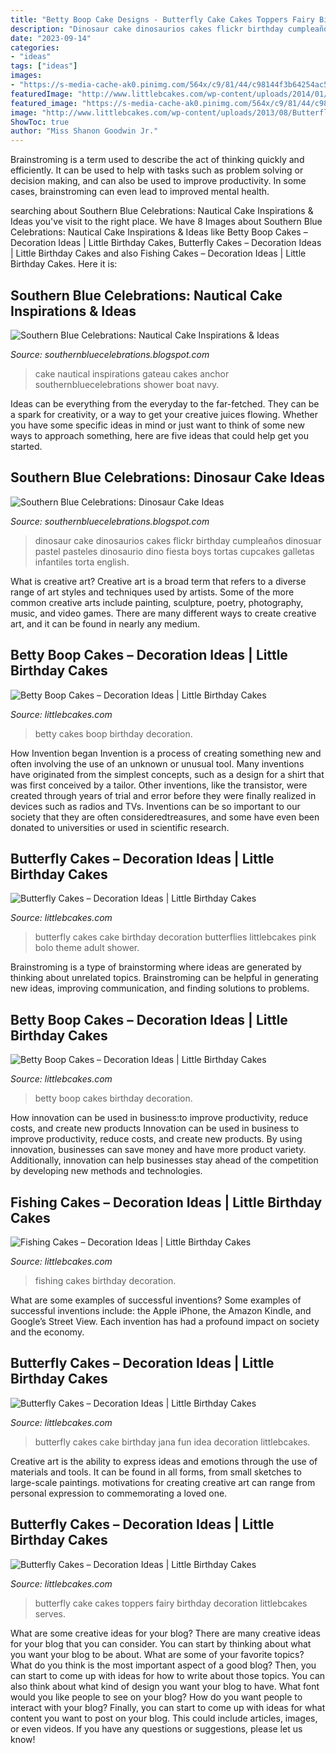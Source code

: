 ```yaml
---
title: "Betty Boop Cake Designs - Butterfly Cake Cakes Toppers Fairy Birthday Decoration Littlebcakes Serves"
description: "Dinosaur cake dinosaurios cakes flickr birthday cumpleaños dinosuar pastel pasteles dinosaurio dino fiesta boys tortas cupcakes galletas infantiles torta english"
date: "2023-09-14"
categories:
- "ideas"
tags: ["ideas"]
images:
- "https://s-media-cache-ak0.pinimg.com/564x/c9/81/44/c98144f3b64254ac5570b3399326a610.jpg"
featuredImage: "http://www.littlebcakes.com/wp-content/uploads/2014/01/Fishing-Cakes.jpg"
featured_image: "https://s-media-cache-ak0.pinimg.com/564x/c9/81/44/c98144f3b64254ac5570b3399326a610.jpg"
image: "http://www.littlebcakes.com/wp-content/uploads/2013/08/Butterfly-Cake-Pictures.jpg"
ShowToc: true
author: "Miss Shanon Goodwin Jr."
---
```



Brainstroming is a term used to describe the act of thinking quickly and efficiently. It can be used to help with tasks such as problem solving or decision making, and can also be used to improve productivity. In some cases, brainstroming can even lead to improved mental health.

	

		
searching about Southern Blue Celebrations: Nautical Cake Inspirations &amp; Ideas you've visit to the right place. We have 8 Images about Southern Blue Celebrations: Nautical Cake Inspirations &amp; Ideas like Betty Boop Cakes – Decoration Ideas | Little Birthday Cakes, Butterfly Cakes – Decoration Ideas | Little Birthday Cakes and also Fishing Cakes – Decoration Ideas | Little Birthday Cakes. Here it is:
		
    
## Southern Blue Celebrations: Nautical Cake Inspirations &amp; Ideas

<img loading=lazy src="https://s-media-cache-ak0.pinimg.com/564x/c9/81/44/c98144f3b64254ac5570b3399326a610.jpg" onerror="this.onerror=null;this.src='https://tse2.mm.bing.net/th?id=OIP.OPWDJ4ml0EX0y56mJtEZZgHaL2&amp;pid=15.1';" alt="Southern Blue Celebrations: Nautical Cake Inspirations &amp; Ideas">

_Source: southernbluecelebrations.blogspot.com_

>cake nautical inspirations gateau cakes anchor southernbluecelebrations shower boat navy. 

	

Ideas can be everything from the everyday to the far-fetched. They can be a spark for creativity, or a way to get your creative juices flowing. Whether you have some specific ideas in mind or just want to think of some new ways to approach something, here are five ideas that could help get you started.

    
## Southern Blue Celebrations: Dinosaur Cake Ideas

<img loading=lazy src="https://4.bp.blogspot.com/-GMuPaUvi7fw/WXEaD44XKXI/AAAAAAABF6U/r_piWPEMrOQT_b78Tt1ynyif4miJ22ldwCLcBGAs/s1600/4802732272_779466b263_b.jpg" onerror="this.onerror=null;this.src='https://tse1.mm.bing.net/th?id=OIP.ZtD7U10b8hnI_I0pQ9nltwHaJ5&amp;pid=15.1';" alt="Southern Blue Celebrations: Dinosaur Cake Ideas">

_Source: southernbluecelebrations.blogspot.com_

>dinosaur cake dinosaurios cakes flickr birthday cumpleaños dinosuar pastel pasteles dinosaurio dino fiesta boys tortas cupcakes galletas infantiles torta english. 

	

What is creative art?
Creative art is a broad term that refers to a diverse range of art styles and techniques used by artists. Some of the more common creative arts include painting, sculpture, poetry, photography, music, and video games. There are many different ways to create creative art, and it can be found in nearly any medium.

    
## Betty Boop Cakes – Decoration Ideas | Little Birthday Cakes

<img loading=lazy src="https://www.littlebcakes.com/wp-content/uploads/2014/01/Betty-Boop-Cakes-Pictures.jpg" onerror="this.onerror=null;this.src='https://tse3.mm.bing.net/th?id=OIP.iQh9oI_zwP38JzWqxUHLmAHaE5&amp;pid=15.1';" alt="Betty Boop Cakes – Decoration Ideas | Little Birthday Cakes">

_Source: littlebcakes.com_

>betty cakes boop birthday decoration. 

	

How Invention began
Invention is a process of creating something new and often involving the use of an unknown or unusual tool. Many inventions have originated from the simplest concepts, such as a design for a shirt that was first conceived by a tailor. Other inventions, like the transistor, were created through years of trial and error before they were finally realized in devices such as radios and TVs. Inventions can be so important to our society that they are often consideredtreasures, and some have even been donated to universities or used in scientific research.

    
## Butterfly Cakes – Decoration Ideas | Little Birthday Cakes

<img loading=lazy src="http://www.littlebcakes.com/wp-content/uploads/2013/08/Butterfly-Cake-Pictures.jpg" onerror="this.onerror=null;this.src='https://tse3.mm.bing.net/th?id=OIP.w_eIOfAkpYfEcJ0qT38kGQHaH-&amp;pid=15.1';" alt="Butterfly Cakes – Decoration Ideas | Little Birthday Cakes">

_Source: littlebcakes.com_

>butterfly cakes cake birthday decoration butterflies littlebcakes pink bolo theme adult shower. 

	

Brainstroming is a type of brainstorming where ideas are generated by thinking about unrelated topics. Brainstroming can be helpful in generating new ideas, improving communication, and finding solutions to problems.

    
## Betty Boop Cakes – Decoration Ideas | Little Birthday Cakes

<img loading=lazy src="http://www.littlebcakes.com/wp-content/uploads/2014/01/Images-of-Betty-Boop-Cakes.jpg" onerror="this.onerror=null;this.src='https://tse2.mm.bing.net/th?id=OIP.0Yx8OYTLKhtI31Gh3RBdBwHaE8&amp;pid=15.1';" alt="Betty Boop Cakes – Decoration Ideas | Little Birthday Cakes">

_Source: littlebcakes.com_

>betty boop cakes birthday decoration. 

	

How innovation can be used in business:to improve productivity, reduce costs, and create new products
Innovation can be used in business to improve productivity, reduce costs, and create new products. By using innovation, businesses can save money and have more product variety. Additionally, innovation can help businesses stay ahead of the competition by developing new methods and technologies.

    
## Fishing Cakes – Decoration Ideas | Little Birthday Cakes

<img loading=lazy src="http://www.littlebcakes.com/wp-content/uploads/2014/01/Fishing-Cakes.jpg" onerror="this.onerror=null;this.src='https://tse3.mm.bing.net/th?id=OIP.1tL40IB1MzU2xE_QJQ32zgHaJ4&amp;pid=15.1';" alt="Fishing Cakes – Decoration Ideas | Little Birthday Cakes">

_Source: littlebcakes.com_

>fishing cakes birthday decoration. 

	

What are some examples of successful inventions?
Some examples of successful inventions include: the Apple iPhone, the Amazon Kindle, and Google’s Street View. Each invention has had a profound impact on society and the economy.

    
## Butterfly Cakes – Decoration Ideas | Little Birthday Cakes

<img loading=lazy src="https://www.littlebcakes.com/wp-content/uploads/2013/08/Pictures-of-Butterfly-Birthday-Cakes.jpg" onerror="this.onerror=null;this.src='https://tse1.mm.bing.net/th?id=OIP.QxZX1y399SSPUGbm-Gk-0QHaF6&amp;pid=15.1';" alt="Butterfly Cakes – Decoration Ideas | Little Birthday Cakes">

_Source: littlebcakes.com_

>butterfly cakes cake birthday jana fun idea decoration littlebcakes. 

	

Creative art is the ability to express ideas and emotions through the use of materials and tools. It can be found in all forms, from small sketches to large-scale paintings. motivations for creating creative art can range from personal expression to commemorating a loved one.

    
## Butterfly Cakes – Decoration Ideas | Little Birthday Cakes

<img loading=lazy src="https://www.littlebcakes.com/wp-content/uploads/2013/08/Butterfly-Cake-Toppers.jpg" onerror="this.onerror=null;this.src='https://tse1.mm.bing.net/th?id=OIP.ynMuql-jtHjdGbebvKgORQHaJV&amp;pid=15.1';" alt="Butterfly Cakes – Decoration Ideas | Little Birthday Cakes">

_Source: littlebcakes.com_

>butterfly cake cakes toppers fairy birthday decoration littlebcakes serves. 

	

What are some creative ideas for your blog?
There are many creative ideas for your blog that you can consider. You can start by thinking about what you want your blog to be about. What are some of your favorite topics? What do you think is the most important aspect of a good blog? Then, you can start to come up with ideas for how to write about those topics. You can also think about what kind of design you want your blog to have. What font would you like people to see on your blog? How do you want people to interact with your blog? Finally, you can start to come up with ideas for what content you want to post on your blog. This could include articles, images, or even videos. If you have any questions or suggestions, please let us know!

